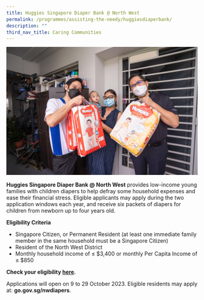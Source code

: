 ```yaml
---
title: Huggies Singapore Diaper Bank @ North West
permalink: /programmes/assisting-the-needy/huggiesdiaperbank/
description: ""
third_nav_title: Caring Communities
---
```

![](/images/Programmes/Uplifting%20The%20Community/20220407%20170554%20004.jpg)

**Huggies Singapore Diaper Bank @ North West**&nbsp;provides low-income young families with children diapers to help defray some household expenses and ease their financial stress. Eligible applicants may apply during the two application windows each year, and receive six packets of diapers for children from newborn up to four years old.
  
**Eligibility&nbsp;Criteria**

*   Singapore Citizen, or Permanent Resident (at least one immediate family member in the same household must be a Singapore Citizen)
*   Resident of the North West District&nbsp;
*   Monthly household income of&nbsp;≤ $3,400 or monthly Per Capita Income of ≤ $850

**Check your eligibility [here](https://go.gov.sg/checkfirst-nwdiaper).**

Applications will open on 9 to 29 October 2023. Eligible residents may apply at: **go.gov.sg/nwdiapers**.